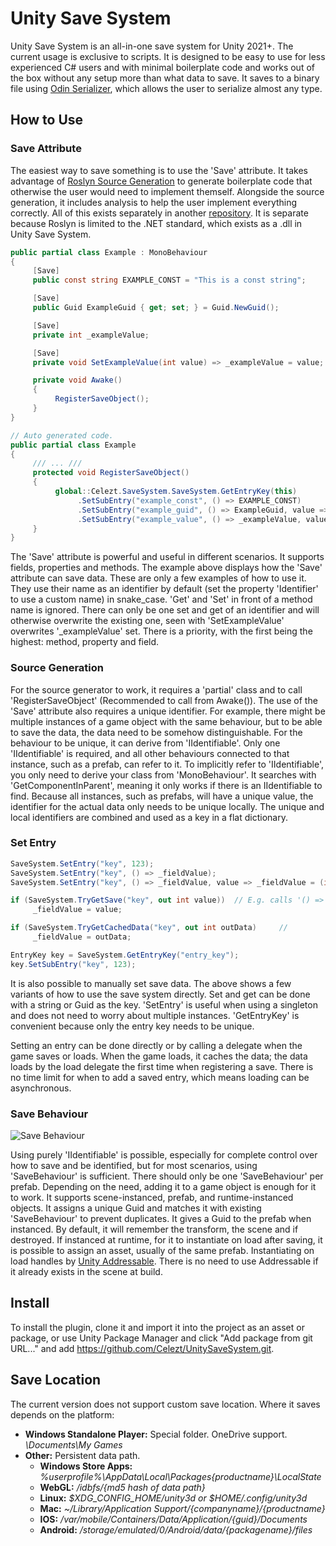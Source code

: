 # Unity Save System

Unity Save System is an all-in-one save system for Unity 2021+. The current usage is exclusive to scripts. It is designed to be easy to use for less experienced C# users and with minimal boilerplate code and works out of the box without any setup more than what data to save. It saves to a binary file using [Odin Serializer](https://github.com/TeamSirenix/odin-serializer), which allows the user to serialize almost any type.

## How to Use
### Save Attribute

The easiest way to save something is to use the 'Save' attribute. It takes advantage of [Roslyn Source Generation](https://github.com/dotnet/roslyn) to generate boilerplate code that otherwise the user would need to implement themself. Alongside the source generation, it includes analysis to help the user implement everything correctly. All of this exists separately in another [repository](https://github.com/Celezt/UnitySaveSystemSourceGenerator). It is separate because Roslyn is limited to the .NET standard, which exists as a .dll in Unity Save System.

```cs
public partial class Example : MonoBehaviour
{
     [Save]
     public const string EXAMPLE_CONST = "This is a const string";

     [Save]
     public Guid ExampleGuid { get; set; } = Guid.NewGuid();

     [Save]
     private int _exampleValue;

     [Save]
     private void SetExampleValue(int value) => _exampleValue = value;

     private void Awake()
     {
          RegisterSaveObject();
     }
}

// Auto generated code.
public partial class Example
{
     /// ... ///
     protected void RegisterSaveObject()
     {
          global::Celezt.SaveSystem.SaveSystem.GetEntryKey(this)
               .SetSubEntry("example_const", () => EXAMPLE_CONST)
               .SetSubEntry("example_guid", () => ExampleGuid, value => ExampleGuid = (Guid)value)
               .SetSubEntry("example_value", () => _exampleValue, value => SetExampleValue((int)value));
     }
}
```
The 'Save' attribute is powerful and useful in different scenarios. It supports fields, properties and methods. The example above displays how the 'Save' attribute can save data. These are only a few examples of how to use it. They use their name as an identifier by default (set the property 'Identifier' to use a custom name) in snake_case. 'Get' and 'Set' in front of a method name is ignored. There can only be one set and get of an identifier and will otherwise overwrite the existing one, seen with 'SetExampleValue' overwrites '_exampleValue' set. There is a priority, with the first being the highest: method, property and field.

### Source Generation

For the source generator to work, it requires a 'partial' class and to call 'RegisterSaveObject' (Recommended to call from Awake()). The use of the 'Save' attribute also requires a unique identifier. For example, there might be multiple instances of a game object with the same behaviour, but to be able to save the data, the data need to be somehow distinguishable. For the behaviour to be unique, it can derive from 'IIdentifiable'. Only one 'IIdentifiable' is required, and all other behaviours connected to that instance, such as a prefab, can refer to it. To implicitly refer to 'IIdentifiable', you only need to derive your class from 'MonoBehaviour'. It searches with 'GetComponentInParent', meaning it only works if there is an IIdentifiable to find. Because all instances, such as prefabs, will have a unique value, the identifier for the actual data only needs to be unique locally. The unique and local identifiers are combined and used as a key in a flat dictionary.

### Set Entry
     
```cs
SaveSystem.SetEntry("key", 123);
SaveSystem.SetEntry("key", () => _fieldValue);
SaveSystem.SetEntry("key", () => _fieldValue, value => _fieldValue = (int)value);

if (SaveSystem.TryGetSave("key", out int value))  // E.g. calls '() => _fieldValue'.
     _fieldValue = value;

if (SaveSystem.TryGetCachedData("key", out int outData)     // 
     _fieldValue = outData;

EntryKey key = SaveSystem.GetEntryKey("entry_key");
key.SetSubEntry("key", 123);
```
It is also possible to manually set save data. The above shows a few variants of how to use the save system directly. Set and get can be done with a string or Guid as the key. 'SetEntry' is useful when using a singleton and does not need to worry about multiple instances. 'GetEntryKey' is convenient because only the entry key needs to be unique.

Setting an entry can be done directly or by calling a delegate when the game saves or loads. When the game loads, it caches the data; the data loads by the load delegate the first time when registering a save. There is no time limit for when to add a saved entry, which means loading can be asynchronous.

### Save Behaviour

![Save Behaviour](https://media.discordapp.net/attachments/985960740030656592/999837026964754522/unknown.png)

Using purely 'IIdentifiable' is possible, especially for complete control over how to save and be identified, but for most scenarios, using 'SaveBehaviour' is sufficient. There should only be one 'SaveBehaviour' per prefab. Depending on the need, adding it to a game object is enough for it to work. It supports scene-instanced, prefab, and runtime-instanced objects. It assigns a unique Guid and matches it with existing 'SaveBehaviour' to prevent duplicates. It gives a Guid to the prefab when instanced. By default, it will remember the transform, the scene and if destroyed. If instanced at runtime, for it to instantiate on load after saving, it is possible to assign an asset, usually of the same prefab. Instantiating on load handles by [Unity Addressable](https://docs.unity3d.com/Packages/com.unity.addressables@1.21/manual/index.html). There is no need to use Addressable if it already exists in the scene at build.

## Install

To install the plugin, clone it and import it into the project as an asset or package, or use Unity Package Manager and click "Add package from git URL..." and add https://github.com/Celezt/UnitySaveSystem.git.

## Save Location

The current version does not support custom save location. Where it saves depends on the platform:
* **Windows Standalone Player:** Special folder. OneDrive support. *\Documents\My Games*
* **Other:** Persistent data path.
  * **Windows Store Apps:** *%userprofile%\AppData\Local\Packages\{productname}\LocalState*
  * **WebGL:** */idbfs/{md5 hash of data path}*
  * **Linux:** *$XDG_CONFIG_HOME/unity3d or $HOME/.config/unity3d*
  * **Mac:** *~/Library/Application Support/{companyname}/{productname}*
  * **IOS:** */var/mobile/Containers/Data/Application/{guid}/Documents*
  * **Android:** */storage/emulated/0/Android/data/{packagename}/files*
